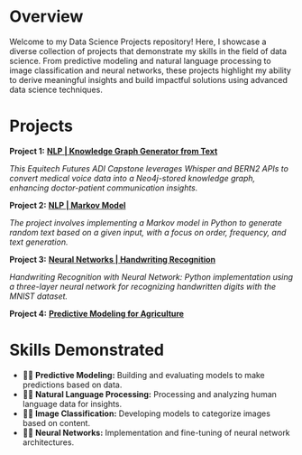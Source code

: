 # Overview

Welcome to my Data Science Projects repository! Here, I showcase a diverse collection of projects that demonstrate my skills in the field of data science. From predictive modeling and natural language processing to image classification and neural networks, these projects highlight my ability to derive meaningful insights and build impactful solutions using advanced data science techniques.

# Projects
**Project 1:**  [**NLP | Knowledge Graph Generator from Text**](https://github.com/mohammed-249/Data_Science_Projects/tree/main/NLP%20%7C%20Knowledge%20Graph%20Generator%20from%20Text)

*This Equitech Futures ADI Capstone leverages Whisper and BERN2 APIs to convert medical voice data into a Neo4j-stored knowledge graph, enhancing doctor-patient communication insights.*

**Project 2:**  [**NLP | Markov Model**](https://github.com/mohammed-249/Data_Science_Projects/tree/main/NLP%20%7C%20Markov%20Model)

*The project involves implementing a Markov model in Python to generate random text based on a given input, with a focus on order, frequency, and text generation.*

**Project 3:**  [**Neural Networks | Handwriting Recognition**](https://github.com/mohammed-249/Data_Science_Projects/tree/main/Neural%20Networks%20%7C%20Handwriting%20Recognition)

*Handwriting Recognition with Neural Network: Python implementation using a three-layer neural network for recognizing handwritten digits with the MNIST dataset.*

**Project 4:**  [**Predictive Modeling for Agriculture**](https://github.com/mohammed-249/Data_Science_Projects/tree/main/Predictive%20Modeling%20for%20Agriculture)


# Skills Demonstrated

- 👩‍💻 **Predictive Modeling:** Building and evaluating models to make predictions based on data.
- 👩‍💻 **Natural Language Processing:** Processing and analyzing human language data for insights.
- 👩‍💻 **Image Classification:** Developing models to categorize images based on content.
- 👩‍💻 **Neural Networks:** Implementation and fine-tuning of neural network architectures.
